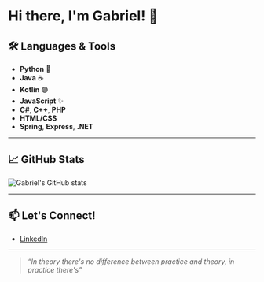 # Hi there, I'm Gabriel! 👋

## 🛠️ Languages & Tools

- **Python** 🐍
- **Java** ☕
- **Kotlin** 🟣
- **JavaScript** ✨
- **C#**, **C++**, **PHP**
- **HTML/CSS**
- **Spring**, **Express**, **.NET**

---

## 📈 GitHub Stats

![Gabriel's GitHub stats](https://github-readme-stats.vercel.app/api?username=gabriel-rcpereira&show_icons=true&theme=default)

---

## 📫 Let's Connect!

- [LinkedIn](https://www.linkedin.com/in/gabriel-rcpereira/)
---

> _“In theory there's no difference between practice and theory, in practice there's”_
